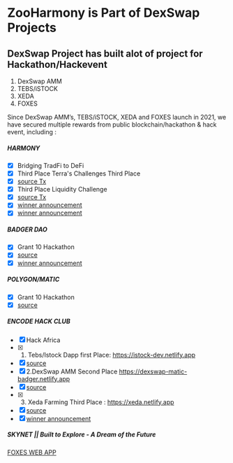 # ZooHarmony is Part of DexSwap Projects

## DexSwap Project has built alot of project for Hackathon/Hackevent

1. DexSwap AMM 
2. TEBS/iSTOCK 
3. XEDA
4. FOXES 

Since DexSwap AMM’s, TEBS/iSTOCK, XEDA and FOXES launch in 2021, we have secured multiple rewards from public blockchain/hackathon & hack event, including :

#####  HARMONY
- [x] Bridging TradFi to DeFi
- [x] Third Place Terra's Challenges Third Place 
- [x] [source Tx](https://explorer.harmony.one/tx/0x14eb158d986fac24821b2505bd8639e754cc786ea0eff1045ba8e1d58ef5a27e)
- [x] Third Place Liquidity Challenge 
- [x] [source Tx](https://explorer.harmony.one/tx/0x14eb158d986fac24821b2505bd8639e754cc786ea0eff1045ba8e1d58ef5a27e)
- [x] [winner announcement](https://twitter.com/harmonyprotocol/status/1447654724061122560)
- [x] [winner announcement](https://twitter.com/harmonyprotocol/status/1447654702204678146)

##### BADGER DAO
- [x] Grant 10 Hackathon 
- [x] [source](https://etherscan.io/tx/0x6ed02636accb222d3f6c306bfc715855521a034265d0111cf7a1ff5f21cc39e1)
- [x] [winner announcement](https://gitcoin.co/issue/Badger-Finance/gitcoin/2/100025931) 

##### POLYGON/MATIC
- [x] Grant 10 Hackathon 
- [x] [source](https://etherscan.io/tx/0x6ed02636accb222d3f6c306bfc715855521a034265d0111cf7a1ff5f21cc39e1)

##### ENCODE HACK CLUB
- [x] Hack Africa
- [x] 1. Tebs/Istock Dapp first Place: https://istock-dev.netlify.app
- [x] [source](https://polygonscan.com/tx/0xf3b120e0a6ad1bca88479cad3de23edc9eeedb51c21316a9ed7792c84f81f379)
- [x] 2.DexSwap AMM Second Place https://dexswap-matic-badger.netlify.app
- [x] [source](https://polygonscan.com/tx/0x7ecf591513a827ed595f93f70cdb704fdfbb12a0747e30d17dabfe804d9d74cc)
- [x] 3. Xeda Farming Third Place : https://xeda.netlify.app
- [x] [source](https://polygonscan.com/tx/0xc26c3fa83858df80c2e34973398ba23de4934d787d4d344bc9812e9b9bf7a3fd)
- [x] [winner announcement](https://discord.com/channels/705799923014041651/849307831810654228/885218623407398993)

##### SKYNET || Built to Explore - A Dream of the Future
[FOXES WEB APP](https://000eagktcalkfnmdp22i66lcs371mfqfngpmo743liq6jtths2052eg.siasky.net)
